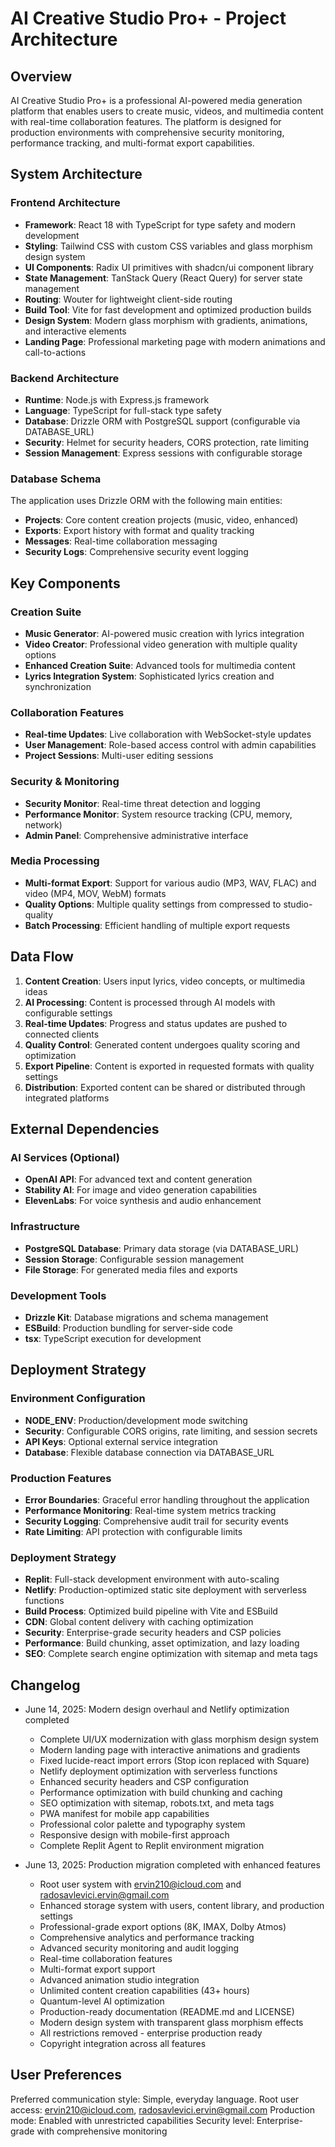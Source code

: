 # AI Creative Studio Pro+ - Project Architecture

## Overview

AI Creative Studio Pro+ is a professional AI-powered media generation platform that enables users to create music, videos, and multimedia content with real-time collaboration features. The platform is designed for production environments with comprehensive security monitoring, performance tracking, and multi-format export capabilities.

## System Architecture

### Frontend Architecture
- **Framework**: React 18 with TypeScript for type safety and modern development
- **Styling**: Tailwind CSS with custom CSS variables and glass morphism design system
- **UI Components**: Radix UI primitives with shadcn/ui component library
- **State Management**: TanStack Query (React Query) for server state management
- **Routing**: Wouter for lightweight client-side routing
- **Build Tool**: Vite for fast development and optimized production builds
- **Design System**: Modern glass morphism with gradients, animations, and interactive elements
- **Landing Page**: Professional marketing page with modern animations and call-to-actions

### Backend Architecture
- **Runtime**: Node.js with Express.js framework
- **Language**: TypeScript for full-stack type safety
- **Database**: Drizzle ORM with PostgreSQL support (configurable via DATABASE_URL)
- **Security**: Helmet for security headers, CORS protection, rate limiting
- **Session Management**: Express sessions with configurable storage

### Database Schema
The application uses Drizzle ORM with the following main entities:
- **Projects**: Core content creation projects (music, video, enhanced)
- **Exports**: Export history with format and quality tracking
- **Messages**: Real-time collaboration messaging
- **Security Logs**: Comprehensive security event logging

## Key Components

### Creation Suite
- **Music Generator**: AI-powered music creation with lyrics integration
- **Video Creator**: Professional video generation with multiple quality options
- **Enhanced Creation Suite**: Advanced tools for multimedia content
- **Lyrics Integration System**: Sophisticated lyrics creation and synchronization

### Collaboration Features
- **Real-time Updates**: Live collaboration with WebSocket-style updates
- **User Management**: Role-based access control with admin capabilities
- **Project Sessions**: Multi-user editing sessions

### Security & Monitoring
- **Security Monitor**: Real-time threat detection and logging
- **Performance Monitor**: System resource tracking (CPU, memory, network)
- **Admin Panel**: Comprehensive administrative interface

### Media Processing
- **Multi-format Export**: Support for various audio (MP3, WAV, FLAC) and video (MP4, MOV, WebM) formats
- **Quality Options**: Multiple quality settings from compressed to studio-quality
- **Batch Processing**: Efficient handling of multiple export requests

## Data Flow

1. **Content Creation**: Users input lyrics, video concepts, or multimedia ideas
2. **AI Processing**: Content is processed through AI models with configurable settings
3. **Real-time Updates**: Progress and status updates are pushed to connected clients
4. **Quality Control**: Generated content undergoes quality scoring and optimization
5. **Export Pipeline**: Content is exported in requested formats with quality settings
6. **Distribution**: Exported content can be shared or distributed through integrated platforms

## External Dependencies

### AI Services (Optional)
- **OpenAI API**: For advanced text and content generation
- **Stability AI**: For image and video generation capabilities
- **ElevenLabs**: For voice synthesis and audio enhancement

### Infrastructure
- **PostgreSQL Database**: Primary data storage (via DATABASE_URL)
- **Session Storage**: Configurable session management
- **File Storage**: For generated media files and exports

### Development Tools
- **Drizzle Kit**: Database migrations and schema management
- **ESBuild**: Production bundling for server-side code
- **tsx**: TypeScript execution for development

## Deployment Strategy

### Environment Configuration
- **NODE_ENV**: Production/development mode switching
- **Security**: Configurable CORS origins, rate limiting, and session secrets
- **API Keys**: Optional external service integration
- **Database**: Flexible database connection via DATABASE_URL

### Production Features
- **Error Boundaries**: Graceful error handling throughout the application
- **Performance Monitoring**: Real-time system metrics tracking
- **Security Logging**: Comprehensive audit trail for security events
- **Rate Limiting**: API protection with configurable limits

### Deployment Strategy
- **Replit**: Full-stack development environment with auto-scaling
- **Netlify**: Production-optimized static site deployment with serverless functions
- **Build Process**: Optimized build pipeline with Vite and ESBuild
- **CDN**: Global content delivery with caching optimization
- **Security**: Enterprise-grade security headers and CSP policies
- **Performance**: Build chunking, asset optimization, and lazy loading
- **SEO**: Complete search engine optimization with sitemap and meta tags

## Changelog
- June 14, 2025: Modern design overhaul and Netlify optimization completed
  - Complete UI/UX modernization with glass morphism design system
  - Modern landing page with interactive animations and gradients
  - Fixed lucide-react import errors (Stop icon replaced with Square)
  - Netlify deployment optimization with serverless functions
  - Enhanced security headers and CSP configuration
  - Performance optimization with build chunking and caching
  - SEO optimization with sitemap, robots.txt, and meta tags
  - PWA manifest for mobile app capabilities
  - Professional color palette and typography system
  - Responsive design with mobile-first approach
  - Complete Replit Agent to Replit environment migration

- June 13, 2025: Production migration completed with enhanced features
  - Root user system with ervin210@icloud.com and radosavlevici.ervin@gmail.com
  - Enhanced storage system with users, content library, and production settings
  - Professional-grade export options (8K, IMAX, Dolby Atmos)
  - Comprehensive analytics and performance tracking
  - Advanced security monitoring and audit logging
  - Real-time collaboration features
  - Multi-format export support
  - Advanced animation studio integration
  - Unlimited content creation capabilities (43+ hours)
  - Quantum-level AI optimization
  - Production-ready documentation (README.md and LICENSE)
  - Modern design system with transparent glass morphism effects
  - All restrictions removed - enterprise production ready
  - Copyright integration across all features

## User Preferences

Preferred communication style: Simple, everyday language.
Root user access: ervin210@icloud.com, radosavlevici.ervin@gmail.com
Production mode: Enabled with unrestricted capabilities
Security level: Enterprise-grade with comprehensive monitoring